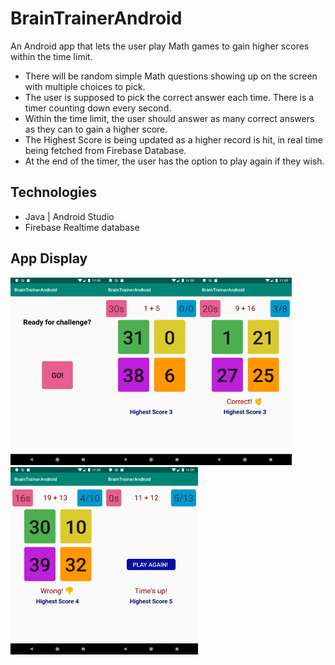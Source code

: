 # BrainTrainerAndroid
An Android app that lets the user play Math games to gain higher scores within the time limit.


* There will be random simple Math questions showing up on the screen with multiple choices to pick.
* The user is supposed to pick the correct answer each time. There is a timer counting down every second.
* Within the time limit, the user should answer as many correct answers as they can to gain a higher score.
* The Highest Score is being updated as a higher record is hit, in real time being fetched from Firebase Database.
* At the end of the timer, the user has the option to play again if they wish.



## Technologies
 * Java | Android Studio
 * Firebase Realtime database


## App Display
<img src="/images/11.png" width="150px" height="300px" style="float:left;">
<img src="/images/22.png" width="150px" height="300px" style="float:left;">
<img src="/images/33.png" width="150px" height="300px" style="float: clear;">
<img src="/images/44.png" width="150px" height="300px" style="float: left;">
<img src="/images/55.png" width="150px" height="300px" style="float: clear;">
